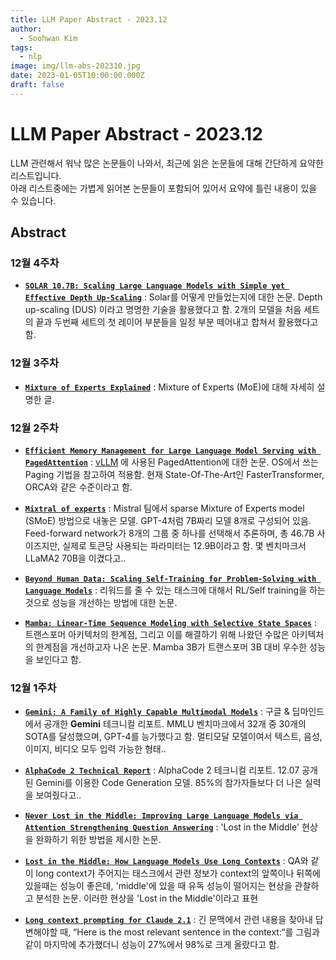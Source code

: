 ```yaml
---
title: LLM Paper Abstract - 2023.12
author:
  - Soohwan Kim
tags:
  - nlp
image: img/llm-abs-202310.jpg
date: 2023-01-05T10:00:00.000Z
draft: false
---
```

  
# LLM Paper Abstract - 2023.12
  
LLM 관련해서 워낙 많은 논문들이 나와서, 최근에 읽은 논문들에 대해 간단하게 요약한 리스트입니다.  
아래 리스트중에는 가볍게 읽어본 논문들이 포함되어 있어서 요약에 틀린 내용이 있을 수 있습니다.
  
## Abstract

### 12월 4주차

- [**`SOLAR 10.7B: Scaling Large Language Models with Simple yet Effective Depth Up-Scaling`**](https://arxiv.org/abs/2312.15166) : Solar를 어떻게 만들었는지에 대한 논문. Depth up-scaling (DUS) 이라고 명명한 기술을 활용했다고 함. 2개의 모델을 처음 세트의 끝과 두번째 세트의 첫 레이어 부분들을 일정 부분 떼어내고 합쳐서 활용했다고 함.

### 12월 3주차

- [**`Mixture of Experts Explained`**](https://huggingface.co/blog/moe) : Mixture of Experts (MoE)에 대해 자세히 설명한 글.

### 12월 2주차

- [**`Efficient Memory Management for Large Language Model Serving with PagedAttention`**](https://arxiv.org/abs/2309.06180) : [vLLM](https://github.com/vllm-project/vllm) 에 사용된 PagedAttention에 대한 논문. OS에서 쓰는 Paging 기법을 참고하여 적용함. 현재 State-Of-The-Art인 FasterTransformer, ORCA와 걑은 수준이라고 함.

- [**`Mixtral of experts`**](https://mistral.ai/news/mixtral-of-experts/) : Mistral 팀에서 sparse Mixture of Experts model (SMoE) 방법으로 내놓은 모델. GPT-4처럼 7B짜리 모델 8개로 구성되어 있음. Feed-forward network가 8개의 그룹 중 하나를 선택해서 추론하며, 총 46.7B 사이즈지만, 실제로 토큰당 사용되는 파라미터는 12.9B이라고 함. 몇 벤치마크서 LLaMA2 70B을 이겼다고..

- [**`Beyond Human Data: Scaling Self-Training for Problem-Solving with Language Models`**](https://arxiv.org/abs/2312.06585) : 리워드를 줄 수 있는 태스크에 대해서 RL/Self training을 하는 것으로 성능을 개선하는 방법에 대한 논문.

- [**`Mamba: Linear-Time Sequence Modeling with Selective State Spaces`**](https://arxiv.org/abs/2312.00752) : 트랜스포머 아키텍처의 한계점, 그리고 이를 해결하기 위해 나왔던 수많은 아키텍처의 한계점을 개선하고자 나온 논문. Mamba 3B가 트랜스포머 3B 대비 우수한 성능을 보인다고 함.

### 12월 1주차

- [**`Gemini: A Family of Highly Capable Multimodal Models`**](https://storage.googleapis.com/deepmind-media/gemini/gemini_1_report.pdf) : 구글 & 딥마인드에서 공개한 **Gemini** 테크니컬 리포트. MMLU 벤치마크에서 32개 중 30개의 SOTA를 달성했으며, GPT-4를 능가했다고 함. 멀티모달 모델이여서 텍스트, 음성, 이미지, 비디오 모두 입력 가능한 형태..
  
- [**`AlphaCode 2 Technical Report`**](https://storage.googleapis.com/deepmind-media/AlphaCode2/AlphaCode2_Tech_Report.pdf) : AlphaCode 2 테크니컬 리포트. 12.07 공개된 Gemini를 이용한 Code Generation 모델. 85%의 참가자들보다 더 나은 실력을 보여줬다고..

- [**`Never Lost in the Middle: Improving Large Language Models via Attention Strengthening Question Answering`**](https://arxiv.org/abs/2311.09198) : 'Lost in the Middle' 현상을 완화하기 위한 방법을 제시한 논문.

- [**`Lost in the Middle: How Language Models Use Long Contexts`**](https://arxiv.org/abs/2307.03172) : QA와 같이 long context가 주어지는 태스크에서 관련 정보가 context의 앞쪽이나 뒤쪽에 있을때는 성능이 좋은데, 'middle'에 있을 때 유독 성능이 떨어지는 현상을 관찰하고 분석한 논문. 이러한 현상을 'Lost in the Middle'이라고 표현

- [**`Long context prompting for Claude 2.1`**](https://www.anthropic.com/index/claude-2-1-prompting) : 긴 문맥에서 관련 내용을 찾아내 답변해야할 때, “Here is the most relevant sentence in the context:“를 그림과 같이 마지막에 추가했더니 성능이 27%에서 98%로 크게 올랐다고 함.
